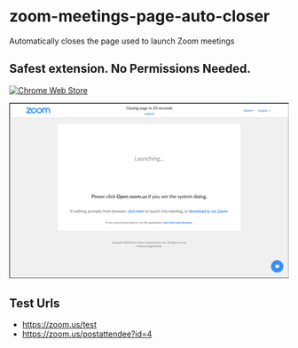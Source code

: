 # zoom-meetings-page-auto-closer
Automatically closes the page used to launch Zoom meetings

## Safest extension. No Permissions Needed.

[![Chrome Web Store](https://developer.chrome.com/webstore/images/ChromeWebStore_BadgeWBorder_v2_206x58.png)](https://chrome.google.com/webstore/detail/zoom-meetings-page-auto-c/edflihlonecjkejpbajecilgmopegldj)

[![Screenshot](screenshots/screenshot.png?raw=true "Screenshot")](https://chrome.google.com/webstore/detail/zoom-meetings-page-auto-c/edflihlonecjkejpbajecilgmopegldj)

## Test Urls
- https://zoom.us/test
- https://zoom.us/postattendee?id=4
